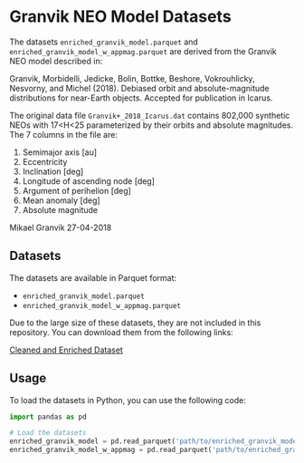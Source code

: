 # Granvik NEO Model Datasets

The datasets `enriched_granvik_model.parquet` and `enriched_granvik_model_w_appmag.parquet` are derived from the Granvik NEO model described in:

Granvik, Morbidelli, Jedicke, Bolin, Bottke, Beshore, Vokrouhlicky, Nesvorny, and Michel (2018). Debiased orbit and absolute-magnitude distributions for near-Earth objects. Accepted for publication in Icarus.

The original data file `Granvik+_2018_Icarus.dat` contains 802,000 synthetic NEOs with 17<H<25 parameterized by their orbits and absolute magnitudes. The 7 columns in the file are:

1. Semimajor axis [au]
2. Eccentricity
3. Inclination [deg]
4. Longitude of ascending node [deg]
5. Argument of perihelion [deg]
6. Mean anomaly [deg]
7. Absolute magnitude

Mikael Granvik
27-04-2018

## Datasets

The datasets are available in Parquet format:

- `enriched_granvik_model.parquet`
- `enriched_granvik_model_w_appmag.parquet`

Due to the large size of these datasets, they are not included in this repository. You can download them from the following links:

[Cleaned and Enriched Dataset](https://furman.box.com/s/6el8ovwea0wb8op947307wy7pu4x2m14)


## Usage

To load the datasets in Python, you can use the following code:

```python
import pandas as pd

# Load the datasets
enriched_granvik_model = pd.read_parquet('path/to/enriched_granvik_model.parquet')
enriched_granvik_model_w_appmag = pd.read_parquet('path/to/enriched_granvik_model_w_appmag.parquet')